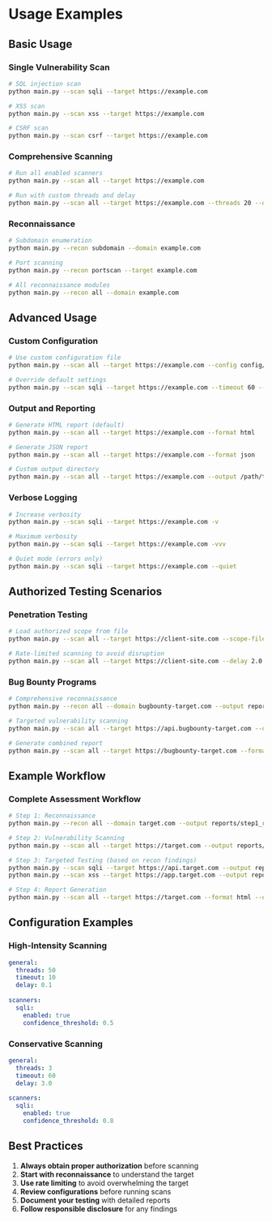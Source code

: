# Usage Examples

## Basic Usage

### Single Vulnerability Scan
```bash
# SQL injection scan
python main.py --scan sqli --target https://example.com

# XSS scan
python main.py --scan xss --target https://example.com

# CSRF scan
python main.py --scan csrf --target https://example.com
```

### Comprehensive Scanning
```bash
# Run all enabled scanners
python main.py --scan all --target https://example.com

# Run with custom threads and delay
python main.py --scan all --target https://example.com --threads 20 --delay 0.5
```

### Reconnaissance
```bash
# Subdomain enumeration
python main.py --recon subdomain --domain example.com

# Port scanning
python main.py --recon portscan --target example.com

# All reconnaissance modules
python main.py --recon all --domain example.com
```

## Advanced Usage

### Custom Configuration
```bash
# Use custom configuration file
python main.py --scan all --target https://example.com --config config/custom.yml

# Override default settings
python main.py --scan sqli --target https://example.com --timeout 60 --threads 5
```

### Output and Reporting
```bash
# Generate HTML report (default)
python main.py --scan all --target https://example.com --format html

# Generate JSON report
python main.py --scan all --target https://example.com --format json

# Custom output directory
python main.py --scan all --target https://example.com --output /path/to/reports
```

### Verbose Logging
```bash
# Increase verbosity
python main.py --scan sqli --target https://example.com -v

# Maximum verbosity
python main.py --scan sqli --target https://example.com -vvv

# Quiet mode (errors only)
python main.py --scan sqli --target https://example.com --quiet
```

## Authorized Testing Scenarios

### Penetration Testing
```bash
# Load authorized scope from file
python main.py --scan all --target https://client-site.com --scope-file authorized_scope.json

# Rate-limited scanning to avoid disruption
python main.py --scan all --target https://client-site.com --delay 2.0 --threads 3
```

### Bug Bounty Programs
```bash
# Comprehensive reconnaissance
python main.py --recon all --domain bugbounty-target.com --output reports/recon

# Targeted vulnerability scanning
python main.py --scan all --target https://api.bugbounty-target.com --output reports/vulns

# Generate combined report
python main.py --scan all --target https://bugbounty-target.com --format json --output reports/final
```

## Example Workflow

### Complete Assessment Workflow
```bash
# Step 1: Reconnaissance
python main.py --recon all --domain target.com --output reports/step1_recon

# Step 2: Vulnerability Scanning
python main.py --scan all --target https://target.com --output reports/step2_vulns

# Step 3: Targeted Testing (based on recon findings)
python main.py --scan sqli --target https://api.target.com --output reports/step3_api
python main.py --scan xss --target https://app.target.com --output reports/step3_app

# Step 4: Report Generation
python main.py --scan all --target https://target.com --format html --output reports/final_report
```

## Configuration Examples

### High-Intensity Scanning
```yaml
general:
  threads: 50
  timeout: 10
  delay: 0.1
  
scanners:
  sqli:
    enabled: true
    confidence_threshold: 0.5
```

### Conservative Scanning
```yaml
general:
  threads: 3
  timeout: 60
  delay: 3.0
  
scanners:
  sqli:
    enabled: true
    confidence_threshold: 0.8
```

## Best Practices

1. **Always obtain proper authorization** before scanning
2. **Start with reconnaissance** to understand the target
3. **Use rate limiting** to avoid overwhelming the target
4. **Review configurations** before running scans
5. **Document your testing** with detailed reports
6. **Follow responsible disclosure** for any findings